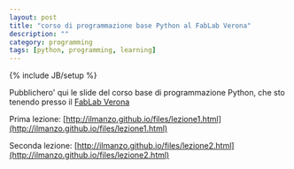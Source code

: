 ```yaml
---
layout: post
title: "corso di programmazione base Python al FabLab Verona"
description: ""
category: programming
tags: [python, programming, learning]
---
```

{% include JB/setup %}

Pubblichero' qui le slide del corso base di programmazione Python, che sto tenendo presso il [FabLab Verona](http://www.veronafablab.it)


Prima lezione:
[http://ilmanzo.github.io/files/lezione1.html](http://ilmanzo.github.io/files/lezione1.html)


Seconda lezione:
[http://ilmanzo.github.io/files/lezione2.html](http://ilmanzo.github.io/files/lezione2.html)


